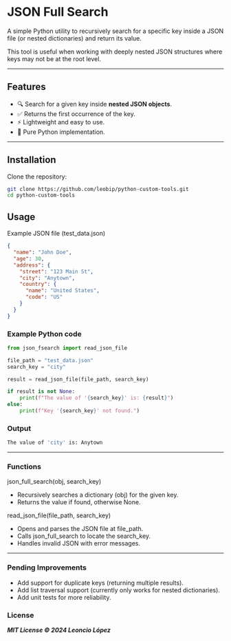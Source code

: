 # JSON Full Search

A simple Python utility to recursively search for a specific key inside a JSON file (or nested dictionaries) and return its value.  

This tool is useful when working with deeply nested JSON structures where keys may not be at the root level.

---

## Features

- 🔍 Search for a given key inside **nested JSON objects**.  
- ✅ Returns the first occurrence of the key.  
- ⚡ Lightweight and easy to use.  
- 🐍 Pure Python implementation.  

---

## Installation

Clone the repository:

```bash
git clone https://github.com/leobip/python-custom-tools.git
cd python-custom-tools
```

## Usage

Example JSON file (test_data.json)

```json
{
  "name": "John Doe",
  "age": 30,
  "address": {
    "street": "123 Main St",
    "city": "Anytown",
    "country": {
      "name": "United States",
      "code": "US"
    }
  }
}
```

### Example Python code

```python
from json_fsearch import read_json_file

file_path = "test_data.json"
search_key = "city"

result = read_json_file(file_path, search_key)

if result is not None:
    print(f"The value of '{search_key}' is: {result}")
else:
    print(f"Key '{search_key}' not found.")
```

### Output

```bash
The value of 'city' is: Anytown
```

---

### Functions

json_full_search(obj, search_key)

- Recursively searches a dictionary (obj) for the given key.
- Returns the value if found, otherwise None.

read_json_file(file_path, search_key)

- Opens and parses the JSON file at file_path.
- Calls json_full_search to locate the search_key.
- Handles invalid JSON with error messages.

---

### Pending Improvements

- Add support for duplicate keys (returning multiple results).
- Add list traversal support (currently only works for nested dictionaries).
- Add unit tests for more reliability.

### License

***MIT License © 2024 Leoncio López***
